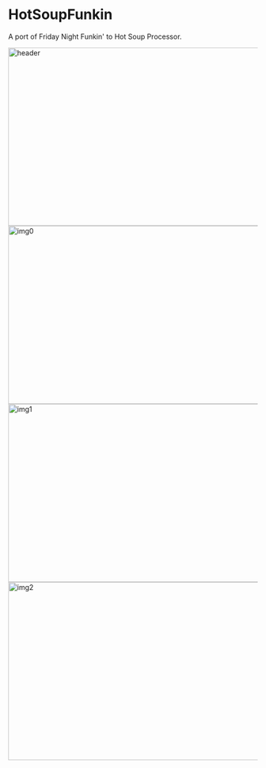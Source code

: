 # HotSoupFunkin
A port of Friday Night Funkin' to Hot Soup Processor.

<img width="640" height="360" alt="header" src="https://github.com/user-attachments/assets/4e7ce069-be19-4739-9ce2-0212c4d0a34a" />
<img width="640" height="360" alt="img0" src="https://github.com/user-attachments/assets/2d908dfe-7661-4438-b8c2-eabfc582983b" />
<img width="640" height="360" alt="img1" src="https://github.com/user-attachments/assets/214779fb-bddb-4a93-aa6c-73459d8534f9" />
<img width="640" height="360" alt="img2" src="https://github.com/user-attachments/assets/1f709932-bf94-42a7-a467-b4b91bbdcbcd" />
